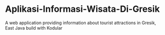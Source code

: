 # Aplikasi-Informasi-Wisata-Di-Gresik
A web application providing information about tourist attractions in Gresik, East Java build with Kodular
